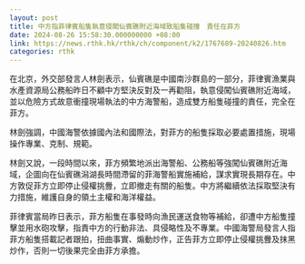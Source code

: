 ```yaml
---
layout: post
title: 中方指菲律賓船隻執意侵闖仙賓礁附近海域致船隻碰撞　責任在菲方
date: 2024-08-26 15:58:30.000000000 +08:00
link: https://news.rthk.hk/rthk/ch/component/k2/1767689-20240826.htm
categories: rthk
---
```


在北京，外交部發言人林劍表示，仙賓礁是中國南沙群島的一部分，菲律賓漁業與水產資源局公務船昨日不顧中方堅決反對及一再勸阻，執意侵闖仙賓礁附近海域，並以危險方式故意衝撞現場執法的中方海警船，造成雙方船隻碰撞的責任，完全在菲方。

林劍強調，中國海警依據國內法和國際法，對菲方的船隻採取必要處置措施，現場操作專業、克制、規範。

林劍又說，一段時間以來，菲方頻繁地派出海警船、公務船等強闖仙賓礁附近海域，企圖向在仙賓礁潟湖長時間滯留的菲海警船實施補給，謀求實現長期存在。中方敦促菲方立即停止侵權挑釁，立即撤走有關的船隻。中方將繼續依法採取堅決有力措施，維護自身的領土主權和海洋權益。

菲律賓當局昨日表示，菲方船隻在事發時向漁民運送食物等補給，卻遭中方船隻撞擊並用水砲攻擊，指責中方的行動非法、具侵略性及不專業。中國海警局發言人指菲方船隻搭載記者跟拍，扭曲事實、煽動炒作，正告菲方立即停止侵權挑釁及抹黑炒作，否則一切後果完全由菲方承擔。
